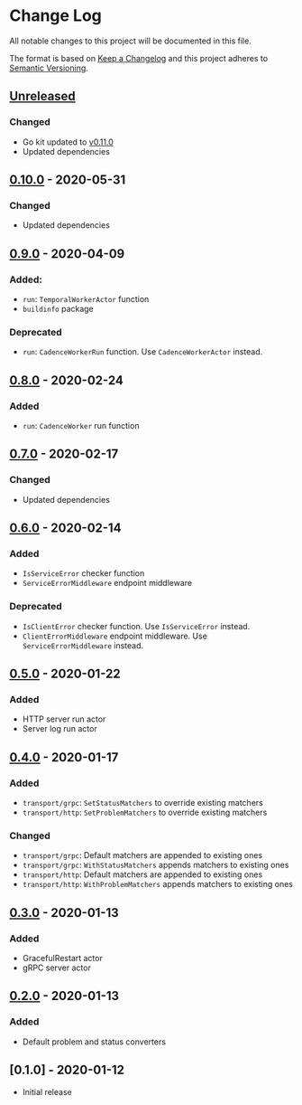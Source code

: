 # Change Log


All notable changes to this project will be documented in this file.

The format is based on [Keep a Changelog](http://keepachangelog.com/en/1.0.0/)
and this project adheres to [Semantic Versioning](http://semver.org/spec/v2.0.0.html).


## [Unreleased]

### Changed

- Go kit updated to [v0.11.0](https://github.com/go-kit/kit/releases/tag/v0.11.0)
- Updated dependencies


## [0.10.0] - 2020-05-31

### Changed

- Updated dependencies


## [0.9.0] - 2020-04-09

### Added:

- `run`: `TemporalWorkerActor` function
- `buildinfo` package

### Deprecated

- `run`: `CadenceWorkerRun` function. Use `CadenceWorkerActor` instead.


## [0.8.0] - 2020-02-24

### Added

- `run`: `CadenceWorker` run function


## [0.7.0] - 2020-02-17

### Changed

- Updated dependencies


## [0.6.0] - 2020-02-14

### Added

- `IsServiceError` checker function
- `ServiceErrorMiddleware` endpoint middleware

### Deprecated

- `IsClientError` checker function. Use `IsServiceError` instead.
- `ClientErrorMiddleware` endpoint middleware. Use `ServiceErrorMiddleware` instead.


## [0.5.0] - 2020-01-22

### Added

- HTTP server run actor
- Server log run actor


## [0.4.0] - 2020-01-17

### Added

- `transport/grpc`: `SetStatusMatchers` to override existing matchers
- `transport/http`: `SetProblemMatchers` to override existing matchers

### Changed

- `transport/grpc`: Default matchers are appended to existing ones
- `transport/grpc`: `WithStatusMatchers` appends matchers to existing ones
- `transport/http`: Default matchers are appended to existing ones
- `transport/http`: `WithProblemMatchers` appends matchers to existing ones


## [0.3.0] - 2020-01-13

### Added

- GracefulRestart actor
- gRPC server actor


## [0.2.0] - 2020-01-13

### Added

- Default problem and status converters


## [0.1.0] - 2020-01-12

- Initial release


[Unreleased]: https://github.com/sagikazarmark/appkit/compare/v0.10.0...HEAD
[0.10.0]: https://github.com/sagikazarmark/appkit/compare/v0.9.0...v0.10.0
[0.9.0]: https://github.com/sagikazarmark/appkit/compare/v0.8.0...v0.9.0
[0.8.0]: https://github.com/sagikazarmark/appkit/compare/v0.7.0...v0.8.0
[0.7.0]: https://github.com/sagikazarmark/appkit/compare/v0.6.0...v0.7.0
[0.6.0]: https://github.com/sagikazarmark/appkit/compare/v0.5.0...v0.6.0
[0.5.0]: https://github.com/sagikazarmark/appkit/compare/v0.4.0...v0.5.0
[0.4.0]: https://github.com/sagikazarmark/appkit/compare/v0.3.0...v0.4.0
[0.3.0]: https://github.com/sagikazarmark/appkit/compare/v0.2.0...v0.3.0
[0.2.0]: https://github.com/sagikazarmark/appkit/compare/v0.1.0...v0.2.0
